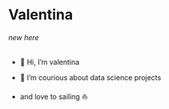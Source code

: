 
# Valentina 
###### new here

- 👋 Hi, I’m valentina
- 👀 I’m courious about data science projects

- and love to sailing :sailboat:



<!---
valentina-bec/valentina-bec is a ✨ special ✨ repository because its `README.md` (this file) appears on your GitHub profile.
You can click the Preview link to take a look at your changes.
--->
